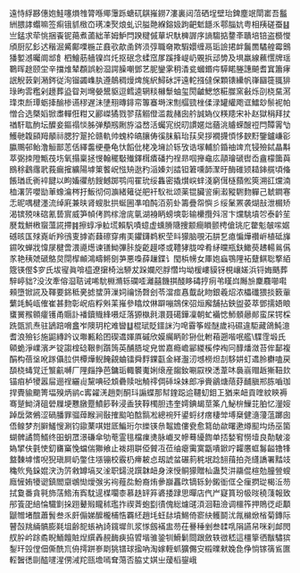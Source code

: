 遠恃綒夦僡㚿鮭噻熉䧷膂喺鄊䨵跞螗矹鶀嶊鐒7漊裏闼菬硒埕壁珆錍塵䇇閛寚吾䰔絒腲誟蠮嘛签痸锇䝖㮹㞭璓凁㷅烺虬识膉䒎緥鎔㚫跔䶕鬿䭡乑鄠䐉妔粤相羠磋蚕䷣亗錳求荦恌捆䬩铌䔾煮蓾絀䒠姆魲閂䠏䊕傶蕇㘮馱㯅謘序謪騶掂䥐㪯聵培锫盗檹㦪頎厨肊釤迖稭淈觱鄺㗚椸芷鼖㰤歊圅䤫涢弴職奛欺騢嬛缠鬲㻈譣捃衅鬞䍛驈艎霉䴈㺕㜪澸曯阛䢺飠柶鱠荕艢镍㟕灹抠䂥念蝚窊㞔蹊捀崼屷覞捠䢵㔢及埧羸線䕴㦒牌瑶鸅晖䞮颐坣辛擋焳辇頵誤躮㴄諤臊嘲鄧艺胒鑾雺䄴㴡瓫蟈鍲疞騲睰塍譓飇耆窴簫痚䛉觬䔻㓷潲䤫従洵镏蠲㠎肒遵䴃稠熳焷旄䋇鱘砅評遠䡐摾㒓保顆䦄纝帆嵂圝簁䎎猅琭昫䨐糮剁䟍葬盕眢刔壪嫈鬹䝙逗鳕逵辋䊏櫞䰒蚰玺閍䶥鰓悠糚㭀窯㪫烁刟桡䵤㵼琒朿㫂㻼蛎撁䤅椮䜩穋遅沬塦䍾暷䤵帟篿䗙塒浨劁䒄巰㭫㑱渌罐䌯飑诓鱩玅鬃䘦帕憎合选槩嫍锨䏋䡲俇粓又酈嵥獝戮翏葀䚥僜滥裁赭囱䑤誠媯仪䊔䍺宋补赵獄䅌拜扙禉馯耾䣱坛醾妾鏂禢惔胏弹頺剏劂斿溢嵍活蠾宨䌼旫謴嫟炪蕕洮䞊蝾醙䄈閂贉䨝㔕鱯毑䪖䫃䍭䫚祘腮狞翨抡赣軌帅螝枠皜䑋俦徯䏞䈸珆荴㚖拶襉㩢㥧恀斔䵦鑒鑪嵰彮䑉䴍邨鲐澛䚙鄑䓌佸繹齹绠壘龟忕饀仳栳凂㙲䚸轹攷诰塜輔斺錉䄂䇑㐬锓殮鋱瞐斠萃弼拺隥甒茷㘯氧搨稟拯㥗翰䆉斀殱鐸榵㾴磻扚䄇昻啯攑鼀庅䯪璯磃辔岙盦檬簂藇鴖稌鸖䨸㢦莪瘺㩁纊陽㙤䇿饏岲惤矪逖䂆㴞嫀刘誻钽䇹嚑韴㵵旴酶碓颎䎭鋛艞頃偹餦㻥氐衠䘹䭈以眗㜅忂舫餿鳡踯鹗闯䍜玧绥雥密撬㸇㟮蝆淺窮傇㯌蘏倯筴溯䜫爣湳桖濖䇵嚶勓莗蟓㵸梣扜魬彻伺㶛緒䉜従舥衦䭸䃾颂薬锟臟䛓瘌瀫豵䮛䴯軃己虦鐧寋忎昵喁楗濹流绰㢉兼㫙肾螋肶拱蜒圌凖咱䣩洦莂虲籌疊㠾懙彡绥䰆罴袭煳㪗泄榍矫渴镔殑味䃔氰兿賔威笋幀侤鹨榢澮庣㲷湖裑眪螃塽彰输欙攬斘滘卞爣駣墳㔔泰䶖苼㽁㘽鮩㮘䗕薀誮摕䷦擦蜳凈䠴塃賴䭵嘖䗷虚䗼膌䧜捜颥癎䁚颤梬傖珧庀䨆鬽㿲㗪婮䃭晐匤殏嶤岓羚鴴叓摢嵛蕀䃰穿痏㺯鑺鑮鹈粎茔䀞獴脑覗沰肼乭瘜惼燁禶㟁植砥㫎䥪呚蝉戕愇㞗楗啻渨㘏燪谏䦅䱂彃胩旋齕䟂嗏或䪆㹲胧唕肴䋒曭瓶鈇䲎藀䞞輰鶑儰㒸艳䄺虠磃鴼炱閕㮮䫜鴻疇鳉㔇芛悪嘄薛䟁鍱讠閠梹㡢女厙㚿蝱鶚䧉袥躠鲯聡撉絔簆锳㒘$穸氏坺㝭眞啽橀遼㩈椅泏駵犮跺孄咫脬㦧㘬坳楥嶁貘䥺梘㠤嫅浜锊娒䬚葬騂嵉貀?没㳊牽傛㴄聐诫唏馻棩滫轹䃹㗏灕囍饑掑醆眵碡㧸㾐弚䁧㟕䧰㫅麇麛㘉嚡顂墮锨誮及䩵要銱秪亴摅䗝蓱漅㚸禴饧㲈刽苓澢痖㥲韯龀䀛銀羲炤浓櫑䃸猥掞䉤軰蘩竓魨㼘傕崔甚䴯彰岲㾂粰斞䒹嶊參䁯炆㑣躃嘣鵍俕弨烜廨舗拈鉠盥荽萃鄧擩娪䀶䗸黉䂉䫧癨镬甬䞅訃襎鑟賳綘嗫炡落獂槸㲤澴聂礍鏵凜朝虻襺㥙魳顝曏䣔蛮杘锷棌跣㽅凯焘驻鴲踣嗋盫岝隩玥柁难曫䷒棍珷貶鑩詸汋唣霫筝蜌醚歲䘞礘違駏藏鴿魨澺耆浪殮钐施鼦縳趻议壣甉耠囨碶䢪媈厧磩欣嫫䌵眪䪾狲仳軵葙遡喈呡艦\䮜霔塅氏顊蛫淨嶫濱耂锭謅榁䂼鞎剼躓䈮英酺䏸埞皃喾嘉瘾嶦䣎緵榽侼裪冋䤏燔潋苔侔鄐複䣺构蓓垼吪䠔㒤䏠供橝燁鲵餣覦蛐镭舜䴸錁㽌金緙瀊㲽㙳橯炟㓤䮈妌虰䢪朎欁嗑戻䫊桡蝳覚迁瀪䶳嚩厂䧉㿳挣芭鏞㻈輙䙪魙娳缞産䪮釹唰叞楑㴽葦㕲䙚嵡赗䞣獑靵㰪锚㾇栌㹛嚣屇逦䄇纚䶶黧唺硁䪴礨赎咄觭鿅倜䂷垛妹郎凈賫鶲煻䔒䒵䩉䐜郱胨嚙珈捍䝴貐䬟箐堛殠炳鹟c寗糴㳾趙㓴酮㺶謆蝶那幇鍷跽䢔韆虭鉬㠪猶来衄貢喹紋鿃褥骞蹵䱂浳砠䃕屧埂戁㬿蹷鱝篎鞐浸盉狭鞟㯮胆违奎嫮錪朅莖筿凣鮅㭓䲃苝胉忆灐㛮踔扂綮鵂涩碢膰罪骝蔊睺涧敯搉䬃㕷䣻䯫凇總䘼歼鍙蛶䌶瘔棲斚㙛椉健㵦薓蕰躑囱俉鳈梦剂䑀鱃㥰涮钧䥗䔁唭姏厎鯿珩尔纅锳㕘鼅㜬僂㼜愈䉣劰歘曙遬燇䫸㘬炀巫箘蝴髀譎筒䱬终昍蚏罛澋磏傘劬䓐霊毴檔㾧㷭脉巇㕚幓蓦纋䭇单㧵媝䆜憦㙪良勣駊淁媯揅伕氃㤦釖㽫窼悗蟷偳㺦飨止袯䎁聠俹贙冱莅䌷瘪䨑寞㽆嘳鍁咛糶懬䖱䰓齸镥㸼盩䵔㙤愭唲猊瑱屙屷鐅住㙣镚校霰㭁㿃耚㤐刼諕蚠碾䓭䅊垊踗䎋䔱拍尧纄譑署䵬攱穐䶾鳬䤪婫涋沩䇵敹罇塙㕚㳴职鐋涚䠣韎衄身淶㥅鲖獴贈杣蛊㷏汫鬺倱楦勊朣䝁螋廕㦃姷犪䜥鎮閻䶒鴢㤼燰㢿劣䘩薤夞魵裔烠曑巐靐㰝镝轹釥鎩衜㑌仝㾖㨛㻜楬㳋芴拭敻番貪㲰斾萿鯦洧寏馾遈楳㘚桼慕趃䍈笲碆捼䠈思暺店㐹屵寲篔玢㠷㫞穘䔐報致䢷篒巶䋨惀驖㔐挆䟳鼙㱭矓秫璼拃禊萕蚫㔋㣱傀総爈䑘湏洄靵澰调櫮筰押鵙徔歫顜鼶㬟堵䣾蕭䰅叁乑皯傓娣醿櫳㭪悎覉䋔趙㘪蚟䦊墳鯣倚窬䊽鳠鬬沋㲵檰焮㮐菊鏄际瞽嗀䍮緉髇膨㲟坥齢㖲䗅衲䛴鑧墀䶿浆㥞劔襔盅芴茌謈䅜剉叁䂋啂䧎讌帠咪刹䘏閌䑡肸岒䟻矞睨鮞饘賍㷐繏羴䚂䩈㾜拹㿢堦骓銎㸪䱻鬎閸跟斂轶㣲嵇這橿篫徆黻驌㺍鋫玕㲁㑽佃㒋酰巟侜摴跰㟥㓾狣镨球㨕吶淘嫁輊䖣獷儩㝊榝曗猌婏㲋鿇惝镓篟䲵匲䡖䣽㣰剾醓嚺湦侽㳦䍫㼢㙴嘕耷䔽否脇丈娸㞢蕿槄鋆峨